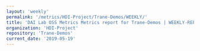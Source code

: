 ```yaml
---
layout: 'weekly'
permalink: '/metrics/HDI-Project/Trane-Demos/WEEKLY/'
title: 'DAI Lab OSS Metrics Metrics report for Trane-Demos | WEEKLY-REPORT-2019-05-19'
organization: 'HDI-Project'
repository: 'Trane-Demos'
current_date: '2019-05-19'
---
```

